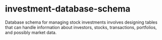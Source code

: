 # investment-database-schema
Database schema for managing stock investments involves designing tables that can handle information about investors, stocks, transactions, portfolios, and possibly market data. 
